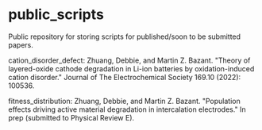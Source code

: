 # public_scripts
Public repository for storing scripts for published/soon to be submitted papers.

cation_disorder_defect: Zhuang, Debbie, and Martin Z. Bazant. "Theory of layered-oxide cathode degradation in Li-ion batteries by oxidation-induced cation disorder." Journal of The Electrochemical Society 169.10 (2022): 100536.

fitness_distribution: Zhuang, Debbie, and Martin Z. Bazant. "Population effects driving active material degradation in intercalation electrodes." In prep (submitted to Physical Review E).
